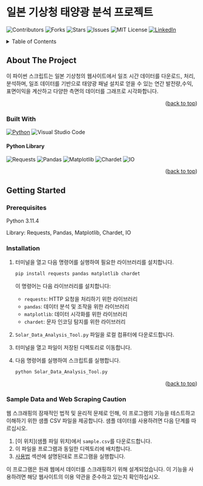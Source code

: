 # 일본 기상청 태양광 분석 프로젝트

![Contributors](https://img.shields.io/github/contributors/github_username/repo_name.svg?style=for-the-badge)
![Forks](https://img.shields.io/github/forks/github_username/repo_name.svg?style=for-the-badge)
![Stars](https://img.shields.io/github/stars/github_username/repo_name.svg?style=for-the-badge)
![Issues](https://img.shields.io/github/issues/github_username/repo_name.svg?style=for-the-badge)
![MIT License](https://img.shields.io/github/license/github_username/repo_name.svg?style=for-the-badge)
[![LinkedIn](https://img.shields.io/badge/-LinkedIn-black.svg?style=for-the-badge&logo=linkedin&colorB=555)](https://www.linkedin.com/in/daeunjin/)


<!-- TABLE OF CONTENTS -->
<details>
  <summary>Table of Contents</summary>
  <ol>
    <li>
      <a href="#about-the-project">About The Project</a>
      <ul>
        <li><a href="#built-with">Built With</a></li>
        <ul>
        <li><a href="#Python-Library">Python Library</a></li>
      </ul>
    </li>
    <li>
      <a href="#getting-started">Getting Started</a>
      <ul>
        <li><a href="#prerequisites">Prerequisites</a></li>
        <li><a href="#installation">Installation</a></li>
        <li><a href="#Sample-Data-and-Web-Scraping-Caution">Sample Data and Web Scraping Caution</a></li>
        <ul>
        <li><a href="#Example-Output-Using-Sample-Data">Example Output Using Sample Data</a></li>
      </ul>
    </li>
    <li><a href="#usage">Usage</a></li>
    <ul>
        <li><a href="#Variables and Assumptions">Variables and Assumptions</a></li>   
        <li><a href="#Papers and References">Papers and References</a></li>   
    </ul>
    <li><a href="#roadmap">Roadmap</a></li>
    <li><a href="#contributing">Contributing</a></li>
    <li><a href="#license">License</a></li>
    <li><a href="#contact">Contact</a></li>
    <li><a href="#Data Source and Acknowledgment">Data Source and Acknowledgment</a></li>
  </ol>
</details>



<!-- ABOUT THE PROJECT -->
## About The Project


이 파이썬 스크립트는 일본 기상청의 웹사이트에서 일조 시간 데이터를 다운로드, 처리, 분석하며, 일조 데이터를 기반으로 태양광 패널 설치로 얻을 수 있는 연간 발전량,수익,표면이익을 계산하고 다양한 측면의 데이터를 그래프로 시각화합니다.


<p align="right">(<a href="#readme-top">back to top</a>)</p>


### Built With

[![Python][Python.js]][Python-url]
![Visual Studio Code][Visual Studio Code.js]

#### Python Library

![Requests][Requests.js]
![Pandas][Pandas.js]
![Matplotlib][Matplotlib.js]
![Chardet][Chardet.js]
![IO][IO.js]


<p align="right">(<a href="#readme-top">back to top</a>)</p>



<!-- GETTING STARTED -->
## Getting Started


### Prerequisites

Python 3.11.4

Library: Requests, Pandas, Matplotlib, Chardet, IO 


### Installation

1. 터미널을 열고 다음 명령어를 실행하여 필요한 라이브러리를 설치합니다.
   ```bash
   pip install requests pandas matplotlib chardet
   ```

    이 명령어는 다음 라이브러리를 설치합니다:
    - `requests`: HTTP 요청을 처리하기 위한 라이브러리
    - `pandas`: 데이터 분석 및 조작을 위한 라이브러리
    - `matplotlib`: 데이터 시각화를 위한 라이브러리
    - `chardet`: 문자 인코딩 탐지를 위한 라이브러리

2. `Solar_Data_Analysis_Tool.py` 파일을 로컬 컴퓨터에 다운로드합니다.
   
4. 터미널을 열고 파일이 저장된 디렉토리로 이동합니다.
   
6. 다음 명령어를 실행하여 스크립트를 실행합니다.
   ```bash
   python Solar_Data_Analysis_Tool.py
   ```


<p align="right">(<a href="#readme-top">back to top</a>)</p>



### Sample Data and Web Scraping Caution

웹 스크래핑의 잠재적인 법적 및 윤리적 문제로 인해, 이 프로그램의 기능을 테스트하고 이해하기 위한 샘플 CSV 파일을 제공합니다. 샘플 데이터를 사용하려면 다음 단계를 따르십시오.

1. [이 위치](샘플 파일 위치)에서 `sample.csv`를 다운로드합니다.
2. 이 파일을 프로그램과 동일한 디렉토리에 배치합니다.
3. [사용법](#사용법) 섹션에 설명된대로 프로그램을 실행합니다.

이 프로그램은 원래 웹에서 데이터를 스크래핑하기 위해 설계되었습니다. 이 기능을 사용하려면 해당 웹사이트의 이용 약관을 준수하고 있는지 확인하십시오.












































<!-- MARKDOWN LINKS & IMAGES -->

[Python.js]: https://img.shields.io/badge/python-3670A0?style=for-the-badge&logo=python&logoColor=ffdd54
[Python-url]: https://www.python.org
[Visual Studio Code.js]: https://img.shields.io/badge/Visual%20Studio%20Code-0078d7.svg?style=for-the-badge&logo=visual-studio-code&logoColor=white
[Requests.js]: https://img.shields.io/badge/Requests-FFFF00?logoColor=white
[Pandas.js]: https://img.shields.io/badge/Pandas-000000?logoColor=white
[Matplotlib.js]: https://img.shields.io/badge/Matplotlib-00008B?logoColor=white
[Chardet.js]: https://img.shields.io/badge/Chardet-006400?logoColor=white
[IO.js]: https://img.shields.io/badge/IO-483D8B?logoColor=white







